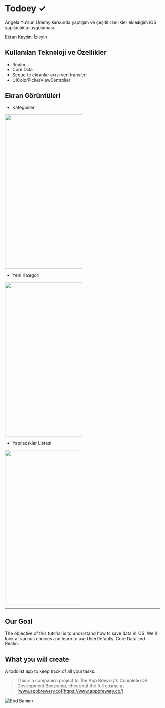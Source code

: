 # Todoey ✓
Angela Yu'nun Udemy kursunda yaptığım ve çeşitli özellikler eklediğim iOS yapılacaklar uygulaması.

[Ekran Kaydını İzleyin](https://github.com/sametkoyuncu/Todoey-iOS14-angela-yu-udemy/blob/main/screenshots/screen-record.gif?raw=true)

## Kullanılan Teknoloji ve Özellikler
- Realm
- Core Data
- Seque ile ekranlar arası veri transferi
- UIColorPickerViewController

## Ekran Görüntüleri
- Kategoriler
<img src="https://github.com/sametkoyuncu/Todoey-iOS14-angela-yu-udemy/blob/main/screenshots/categories.png" data-canonical-src="https://github.com/sametkoyuncu/Todoey-iOS14-angela-yu-udemy/blob/main/screenshots/categories.png" width="250" height="500" />

- Yeni Kategori
<img src="https://github.com/sametkoyuncu/Todoey-iOS14-angela-yu-udemy/blob/main/screenshots/newCategory.png" data-canonical-src="https://github.com/sametkoyuncu/Todoey-iOS14-angela-yu-udemy/blob/main/screenshots/newCategory.png" width="250" height="500" />

- Yapılacaklar Listesi
<img src="https://github.com/sametkoyuncu/Todoey-iOS14-angela-yu-udemy/blob/main/screenshots/items.png" data-canonical-src="https://github.com/sametkoyuncu/Todoey-iOS14-angela-yu-udemy/blob/main/screenshots/items.png" width="250" height="500" />

---
## Our Goal

The objective of this tutorial is to understand how to save data in iOS. We'll look at various choices and learn to use UserDefaults, Core Data and Realm.


## What you will create

A todolist app to keep track of all your tasks.


>This is a companion project to The App Brewery's Complete iOS Development Bootcamp, check out the full course at [www.appbrewery.co](https://www.appbrewery.co/)

![End Banner](https://github.com/londonappbrewery/Images/blob/master/readme-end-banner.png)

